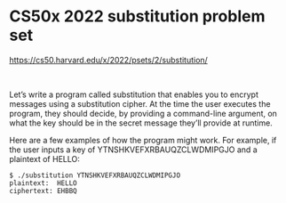 <h1>CS50x 2022 substitution problem set</h1>

https://cs50.harvard.edu/x/2022/psets/2/substitution/

<br>

Let’s write a program called substitution that enables you to encrypt messages using a substitution cipher. At the time the user executes the program, they should decide, by providing a command-line argument, on what the key should be in the secret message they’ll provide at runtime.

Here are a few examples of how the program might work. For example, if the user inputs a key of YTNSHKVEFXRBAUQZCLWDMIPGJO and a plaintext of HELLO:
<div class="language-plaintext highlighter-rouge"><div class="highlight"><pre class="highlight"><code>$ ./substitution YTNSHKVEFXRBAUQZCLWDMIPGJO
plaintext:  HELLO
ciphertext: EHBBQ
</code></pre></div></div>

